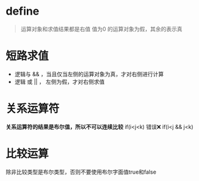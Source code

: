 # define
> 运算对象和求值结果都是右值
> 值为0 的运算对象为假，其余的表示真

# 短路求值
* 逻辑与 &&  ，当且仅当左侧的运算对象为真，才对右侧进行计算
* 逻辑 或 || ， 左侧为假，才对右侧求值

# 关系运算符

**关系运算符的结果是布尔值，所以不可以连续比较**
if(i<j<k) 错误❌
if(i<j && j<k)

# 比较运算
除非比较类型是布尔类型，否则不要使用布尔字面值true和false
